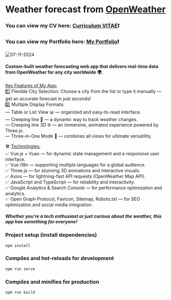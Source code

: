 # Weather forecast from [OpenWeather](https://openweathermap.org) #
### You can view my CV here: [Curriculum VITAE](https://zorger27.github.io)❗️ ###
### You can view my Portfolio here: [My Portfolio](https://Zorin.Expert)❗️ ###
![07-11-2024](https://github.com/user-attachments/assets/fb2a3815-913f-448c-a965-794059ce561b)

#### Custom-built weather forecasting web app that delivers real-time data from OpenWeather for any city worldwide 🌍. ####

<ins>Key Features of My App:</ins> <br>
1️⃣ Flexible City Selection: Choose a city from the list or type it manually — get an accurate forecast in just seconds! <br>
2️⃣ Multiple Display Formats:<br>
― Table or List View 📊 — organized and easy-to-read interface.<br>
― Creeping line 📜 — a dynamic way to track weather changes.<br>
― Creeping line 3D 🌐 — an immersive, animated experience powered by Three.js.<br>
― Three-in-One Mode 🔄 — combines all views for ultimate versatility.

🛠️ <ins>Technologies:</ins><br>
✅ Vue.js + Vuex — for dynamic state management and a responsive user interface.<br>
✅ Vue i18n — supporting multiple languages for a global audience.<br>
✅ Three.js — for stunning 3D animations and interactive visuals.<br>
✅ Axios — for lightning-fast API requests (OpenWeather Map API).<br>
✅ JavaScript and TypeScript — for reliability and interactivity.<br>
✅ Google Analytics & Search Console — for performance optimization and analytics.<br>
✅ Open Graph Protocol, Favicon, Sitemap, Robots.txt — for SEO optimization and social media integration.

#### *Whether you're a tech enthusiast or just curious about the weather, this app has something for everyone!* ####

### Project setup (install dependencies)
```
npm install
```

### Compiles and hot-reloads for development
```
npm run serve
```

### Compiles and minifies for production
```
npm run build
```
